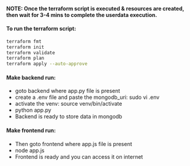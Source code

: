 #### NOTE: Once the terraform script is executed & resources are created, then wait for 3-4 mins to complete the userdata execution.

#### To run the terraform script:
```sh
terraform fmt
terraform init
terraform validate
terraform plan
terraform apply --auto-approve
```

#### Make backend run: 
- goto backend where app.py file is present <br>
- create a .env file and paste the mongodb_uri: sudo vi .env <br>
- activate the venv: source venv/bin/activate <br>
- python app.py <br>
- Backend is ready to store data in mongodb <br>

#### Make frontend run:
- Then goto frontend where app.js file is present <br>
- node app.js <br>
- Frontend is ready and you can access it on internet <br>
